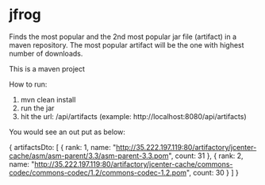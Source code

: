 # jfrog
Finds the most popular and the 2nd most popular jar file (artifact) in a
maven repository. The most popular artifact will be the one with highest number of downloads.

This is a maven project

How to run:
1. mvn clean install
2. run the jar
3. hit the url: /api/artifacts (example: http://localhost:8080/api/artifacts) 

You would see an out put as below:

{
artifactsDto: [
{
rank: 1,
name: "http://35.222.197.119:80/artifactory/jcenter-cache/asm/asm-parent/3.3/asm-parent-3.3.pom",
count: 31
},
{
rank: 2,
name: "http://35.222.197.119:80/artifactory/jcenter-cache/commons-codec/commons-codec/1.2/commons-codec-1.2.pom",
count: 30
}
]
}
